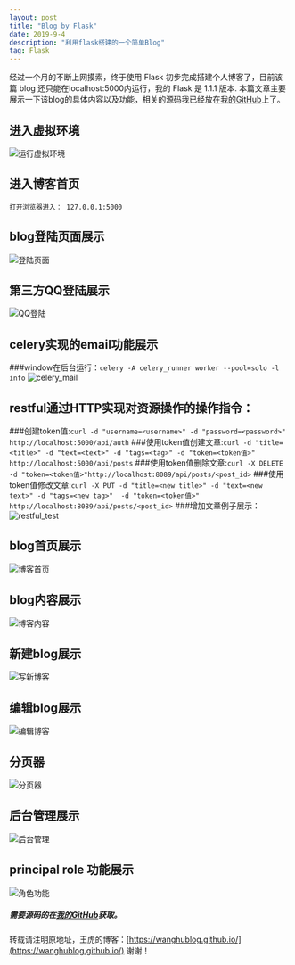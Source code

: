 ```yaml
---
layout: post
title: "Blog by Flask"
date: 2019-9-4
description: "利用flask搭建的一个简单Blog"
tag: Flask
---
```

   经过一个月的不断上网摸索，终于使用 Flask 初步完成搭建个人博客了，目前该篇 blog 还只能在localhost:5000内运行，我的 Flask 是 1.1.1 版本.
   本篇文章主要展示一下该blog的具体内容以及功能，相关的源码我已经放在[我的GitHub](https://github.com/wanghublog/Flask_Blog)上了。
## 进入虚拟环境
![](/images/posts/flaskblog/start_env.png "运行虚拟环境")
## 进入博客首页
    
    打开浏览器进入： 127.0.0.1:5000

## blog登陆页面展示
![](/images/posts/flaskblog/blog_login.png "登陆页面")
## 第三方QQ登陆展示
![](/images/posts/flaskblog/qq_login.png "QQ登陆")
## celery实现的email功能展示
###window在后台运行：`celery -A celery_runner worker --pool=solo -l info`
![](/images/posts/flaskblog/qq_login.png "celery_mail")
## restful通过HTTP实现对资源操作的操作指令：
###创建token值:`curl -d "username=<username>" -d "password=<password>" http://localhost:5000/api/auth`
###使用token值创建文章:`curl -d "title=<title>" -d "text=<text>" -d "tags=<tag>" -d "token=<token值>" http://localhost:5000/api/posts`
###使用token值删除文章:`curl -X DELETE -d "token=<token值>"http://localhost:8089/api/posts/<post_id>`
###使用token值修改文章:`curl -X PUT -d "title=<new title>" -d "text=<new text>" -d "tags=<new tag>"  -d "token=<token值>" http://localhost:8089/api/posts/<post_id>`
###增加文章例子展示：
![](/images/posts/flaskblog/qq_login.png "restful_test")
## blog首页展示
![](/images/posts/flaskblog/home.png "博客首页")
## blog内容展示
![](/images/posts/flaskblog/blog_detail.png "博客内容")
## 新建blog展示
![](/images/posts/flaskblog/new_post.png "写新博客")
## 编辑blog展示
![](/images/posts/flaskblog/edit_post.png "编辑博客")
## 分页器
![](/images/posts/flaskblog/pager.png "分页器")
## 后台管理展示
![](/images/posts/flaskblog/admin.png "后台管理")
## principal role 功能展示
![](/images/posts/flaskblog/role_need.png "角色功能")

#####  需要源码的在[我的GitHub](https://github.com/wanghublog/flaskblog)获取。


转载请注明原地址，王虎的博客：[https://wanghublog.github.io/](https://wanghublog.github.io/) 谢谢！
